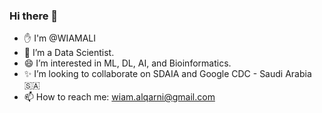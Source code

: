 ### Hi there 👋

- :hand: I'm @WIAMALI
- :school: I’m a Data Scientist.
- 😄 I’m interested in ML, DL, AI, and Bioinformatics. 
- :sparkles: I’m looking to collaborate on SDAIA and Google CDC - Saudi Arabia🇸🇦
- 📫 How to reach me: wiam.alqarni@gmail.com
